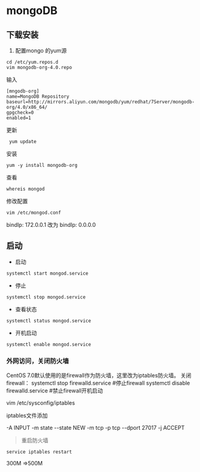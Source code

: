 # mongoDB

## 下载安装

1. 配置mongo 的yum源

```
cd /etc/yum.repos.d 
vim mongodb-org-4.0.repo 
```
输入
```
[mngodb-org]
name=MongoDB Repository
baseurl=http://mirrors.aliyun.com/mongodb/yum/redhat/7Server/mongodb-org/4.0/x86_64/
gpgcheck=0
enabled=1
```

更新

```
 yum update
```

安装

```
yum -y install mongodb-org
```

查看

```
whereis mongod
```
修改配置
```
vim /etc/mongod.conf
```
bindIp: 172.0.0.1  改为 bindIp: 0.0.0.0



## 启动

- 启动
```
systemctl start mongod.service

```

- 停止

```
systemctl stop mongod.service
```

- 查看状态

```
systemctl status mongod.service
```

- 开机启动

```
systemctl enable mongod.service
```


### 外网访问，关闭防火墙

CentOS 7.0默认使用的是firewall作为防火墙，这里改为iptables防火墙。
关闭firewall：
systemctl stop firewalld.service #停止firewall
systemctl disable firewalld.service #禁止firewall开机启动

vim /etc/sysconfig/iptables

iptables文件添加

-A INPUT -m state --state NEW -m tcp -p tcp --dport 27017 -j ACCEPT

> 重启防火墙
```
service iptables restart
```



300M =>500M